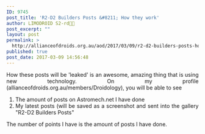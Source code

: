 ```yaml
---
ID: 9745
post_title: 'R2-D2 Builders Posts &#8211; How they work'
author: LIMODROID S2-rd🔭🔬
post_excerpt: ""
layout: post
permalink: >
  http://allianceofdroids.org.au/aod/2017/03/09/r2-d2-builders-posts-how-they-work/
published: true
post_date: 2017-03-09 14:56:48
---
```

<p style="text-align: justify;">How these posts will be 'leaked' is an awesome, amazing thing that is using new technology. On my profile (allianceofdroids.org.au/members/Droidology), you will be able to see</p>

<ol>
	<li style="text-align: justify;">The amount of posts on Astromech.net I have done</li>
	<li style="text-align: justify;">My latest posts (will be saved as a screenshot and sent into the gallery "R2-D2 Builders Posts"</li>
</ol>
The number of points I have is the amount of posts I have done.